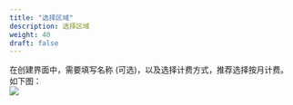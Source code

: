 ```yaml
---
title: "选择区域"
description: 选择区域
weight: 40
draft: false
---
```


在创建界面中，需要填写名称 (可选)，以及选择计费方式，推荐选择按月计费。如下图：  
![](https://anybox-docs.pek3b.qingstor.com/installation/images/images13.jpg)



